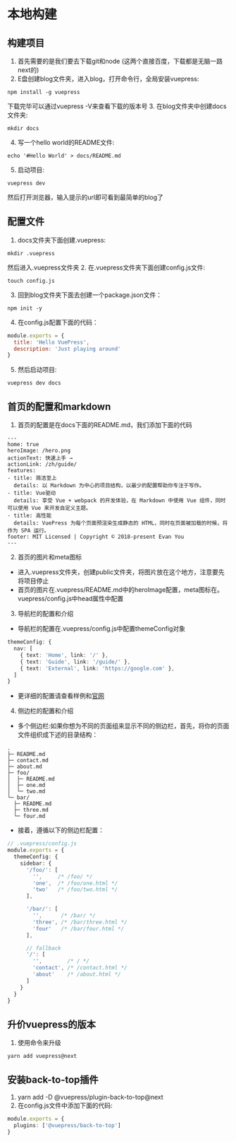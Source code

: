 # 本地构建

## 构建项目
1. 首先需要的是我们要去下载git和node (这两个直接百度，下载都是无脑一路next的)
2. E盘创建blog文件夹，进入blog，打开命令行，全局安装vuepress: 
```
npm install -g vuepress
```
下载完毕可以通过vuepress -V来查看下载的版本号
3. 在blog文件夹中创建docs文件夹: 
```
mkdir docs
```
4. 写一个hello world的README文件: 
```
echo '#Hello World' > docs/README.md
```
5. 启动项目: 
```
vuepress dev
```
然后打开浏览器，输入提示的url即可看到最简单的blog了

## 配置文件
1. docs文件夹下面创建.vuepress: 
```
mkdir .vuepress
```
然后进入.vuepress文件夹
2. 在.vuepress文件夹下面创建config.js文件:
```
touch config.js
```
3. 回到blog文件夹下面去创建一个package.json文件：
```
npm init -y
```
4. 在config.js配置下面的代码：
```javascript
module.exports = {
  title: 'Hello VuePress',
  description: 'Just playing around'
}
```
5. 然后启动项目:
```
vuepress dev docs
```

## 首页的配置和markdown
1. 首页的配置是在docs下面的README.md，我们添加下面的代码
```
---
home: true
heroImage: /hero.png
actionText: 快速上手 →
actionLink: /zh/guide/
features:
- title: 简洁至上
  details: 以 Markdown 为中心的项目结构，以最少的配置帮助你专注于写作。
- title: Vue驱动
  details: 享受 Vue + webpack 的开发体验，在 Markdown 中使用 Vue 组件，同时可以使用 Vue 来开发自定义主题。
- title: 高性能
  details: VuePress 为每个页面预渲染生成静态的 HTML，同时在页面被加载的时候，将作为 SPA 运行。
footer: MIT Licensed | Copyright © 2018-present Evan You
---
```
2. 首页的图片和meta图标
+ 进入.vuepress文件夹，创建public文件夹，将图片放在这个地方，注意要先将项目停止
+ 首页的图片在.vuepress/README.md中的heroImage配置，meta图标在。vuepress/config.js中head属性中配置

3. 导航栏的配置和介绍
+ 导航栏的配置在.vuepress/config.js中配置themeConfig对象
```typescript
themeConfig: {
  nav: [
    { text: 'Home', link: '/' },
    { text: 'Guide', link: '/guide/' },
    { text: 'External', link: 'https://google.com' },
  ]
}
```
+ 更详细的配置请查看样例和[官网](https://vuepress.vuejs.org/zh/)

4. 侧边栏的配置和介绍
+ 多个侧边栏:如果你想为不同的页面组来显示不同的侧边栏，首先，将你的页面文件组织成下述的目录结构：
```
.
├─ README.md
├─ contact.md
├─ about.md
├─ foo/
│  ├─ README.md
│  ├─ one.md
│  └─ two.md
└─ bar/
  ├─ README.md
  ├─ three.md
  └─ four.md
```
+ 接着，遵循以下的侧边栏配置：
```typescript
// .vuepress/config.js
module.exports = {
  themeConfig: {
    sidebar: {
      '/foo/': [
        '',     /* /foo/ */
        'one',  /* /foo/one.html */
        'two'   /* /foo/two.html */
      ],

      '/bar/': [
        '',      /* /bar/ */
        'three', /* /bar/three.html */
        'four'   /* /bar/four.html */
      ],

      // fallback
      '/': [
        '',        /* / */
        'contact', /* /contact.html */
        'about'    /* /about.html */
      ]
    }
  }
}
```

## 升价vuepress的版本
1. 使用命令来升级
```
yarn add vuepress@next
```

## 安装back-to-top插件
1. yarn add -D @vuepress/plugin-back-to-top@next
2. 在config.js文件中添加下面的代码:
```typescript
module.exports = {
  plugins: ['@vuepress/back-to-top'] 
}
```